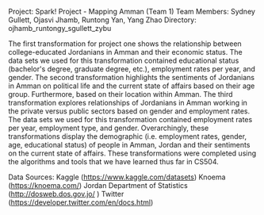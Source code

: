 Project: Spark! Project - Mapping Amman (Team 1)
Team Members: Sydney Gullett, Ojasvi Jhamb, Runtong Yan, Yang Zhao
Directory: ojhamb_runtongy_sgullett_zybu

The first transformation for project one shows the relationship between college-educated Jordanians in Amman and their economic status. The data sets we used for this transformation contained educational status (bachelor's degree, graduate degree, etc.), employment rates per year, and gender. The second transformation highlights the sentiments of Jordanians in Amman on political life and the current state of affairs based on their age group. Furthermore, based on their location within Amman. The third transformation explores relationships of Jordanians in Amman working in the private versus public sectors based on gender and employment rates. The data sets we used for this transformation contained employment rates per year, employment type, and gender. Overarchingly, these transformations display the demographic (i.e. employment rates, gender, age, educational status) of people in Amman, Jordan and their sentiments on the current state of affairs. These transformations were completed using the algorithms and tools that we have learned thus far in CS504.

Data Sources:
Kaggle (https://www.kaggle.com/datasets)
Knoema (https://knoema.com/)
Jordan Department of Statistics (http://dosweb.dos.gov.jo/ )
Twitter (https://developer.twitter.com/en/docs.html)
